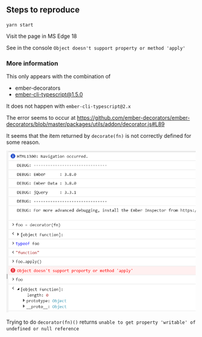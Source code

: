 ## Steps to reproduce

`yarn start`

Visit the page in MS Edge 18

See in the console `Object doesn't support property or method 'apply'`

### More information

This only appears with the combination of 

- ember-decorators
- ember-cli-typescript@1.5.0

It does not happen with `ember-cli-typescript@2.x`

The error seems to occur at https://github.com/ember-decorators/ember-decorators/blob/master/packages/utils/addon/decorator.js#L89

It seems that the item returned by `decorate(fn)` is not correctly defined for some reason.

![console log](images/console-edge.png)

Trying to do `decorator(fn)()` returns 
`unable to get property 'writable' of undefined or null reference`
